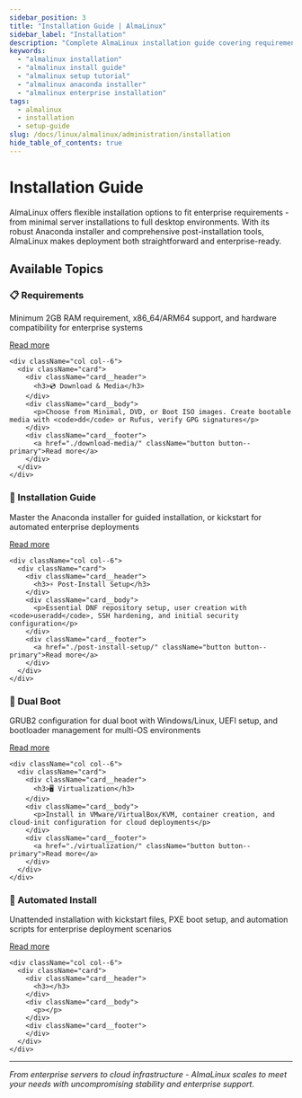 ```yaml
---
sidebar_position: 3
title: "Installation Guide | AlmaLinux"
sidebar_label: "Installation"
description: "Complete AlmaLinux installation guide covering requirements, download, installation process, post-install setup, and specialized installations."
keywords:
  - "almalinux installation"
  - "almalinux install guide"
  - "almalinux setup tutorial"
  - "almalinux anaconda installer"
  - "almalinux enterprise installation"
tags:
  - almalinux
  - installation
  - setup-guide
slug: /docs/linux/almalinux/administration/installation
hide_table_of_contents: true
---
```


# Installation Guide

AlmaLinux offers flexible installation options to fit enterprise requirements - from minimal server installations to full desktop environments. With its robust Anaconda installer and comprehensive post-installation tools, AlmaLinux makes deployment both straightforward and enterprise-ready.

## Available Topics

<div className="container">
  <div className="row">
    <div className="col col--6">
      <div className="card">
        <div className="card__header">
          <h3>📋 Requirements</h3>
        </div>
        <div className="card__body">
          <p>Minimum 2GB RAM requirement, x86_64/ARM64 support, and hardware compatibility for enterprise systems</p>
        </div>
        <div className="card__footer">
          <a href="./requirements/" className="button button--primary">Read more</a>
        </div>
      </div>
    </div>
    
    <div className="col col--6">
      <div className="card">
        <div className="card__header">
          <h3>💿 Download & Media</h3>
        </div>
        <div className="card__body">
          <p>Choose from Minimal, DVD, or Boot ISO images. Create bootable media with <code>dd</code> or Rufus, verify GPG signatures</p>
        </div>
        <div className="card__footer">
          <a href="./download-media/" className="button button--primary">Read more</a>
        </div>
      </div>
    </div>
  </div>

  <div className="row">
    <div className="col col--6">
      <div className="card">
        <div className="card__header">
          <h3>🚀 Installation Guide</h3>
        </div>
        <div className="card__body">
          <p>Master the Anaconda installer for guided installation, or kickstart for automated enterprise deployments</p>
        </div>
        <div className="card__footer">
          <a href="./installation-guide/" className="button button--primary">Read more</a>
        </div>
      </div>
    </div>
    
    <div className="col col--6">
      <div className="card">
        <div className="card__header">
          <h3>⚡ Post-Install Setup</h3>
        </div>
        <div className="card__body">
          <p>Essential DNF repository setup, user creation with <code>useradd</code>, SSH hardening, and initial security configuration</p>
        </div>
        <div className="card__footer">
          <a href="./post-install-setup/" className="button button--primary">Read more</a>
        </div>
      </div>
    </div>
  </div>

  <div className="row">
    <div className="col col--6">
      <div className="card">
        <div className="card__header">
          <h3>🔄 Dual Boot</h3>
        </div>
        <div className="card__body">
          <p>GRUB2 configuration for dual boot with Windows/Linux, UEFI setup, and bootloader management for multi-OS environments</p>
        </div>
        <div className="card__footer">
          <a href="./dual-boot/" className="button button--primary">Read more</a>
        </div>
      </div>
    </div>
    
    <div className="col col--6">
      <div className="card">
        <div className="card__header">
          <h3>🖥️ Virtualization</h3>
        </div>
        <div className="card__body">
          <p>Install in VMware/VirtualBox/KVM, container creation, and cloud-init configuration for cloud deployments</p>
        </div>
        <div className="card__footer">
          <a href="./virtualization/" className="button button--primary">Read more</a>
        </div>
      </div>
    </div>
  </div>

  <div className="row">
    <div className="col col--6">
      <div className="card">
        <div className="card__header">
          <h3>🤖 Automated Install</h3>
        </div>
        <div className="card__body">
          <p>Unattended installation with kickstart files, PXE boot setup, and automation scripts for enterprise deployment scenarios</p>
        </div>
        <div className="card__footer">
          <a href="./automated-install/" className="button button--primary">Read more</a>
        </div>
      </div>
    </div>
    
    <div className="col col--6">
      <div className="card">
        <div className="card__header">
          <h3></h3>
        </div>
        <div className="card__body">
          <p></p>
        </div>
        <div className="card__footer">
        </div>
      </div>
    </div>
  </div>
</div>

---

*From enterprise servers to cloud infrastructure - AlmaLinux scales to meet your needs with uncompromising stability and enterprise support.*